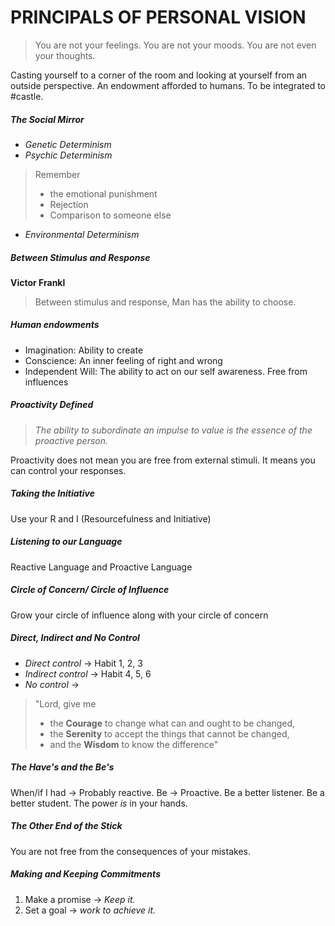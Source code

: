 # PRINCIPALS OF PERSONAL VISION

> You are not your feelings. You are not your moods. You are not even your thoughts. 

Casting yourself to a corner of the room and looking at yourself from an outside perspective. An endowment afforded to humans. To be integrated to #castle.

##### The Social Mirror
- *Genetic Determinism*
- *Psychic Determinism*
> Remember 
>  - the emotional punishment
>  - Rejection
>  - Comparison to someone else
- *Environmental Determinism*

##### Between Stimulus and Response
**Victor Frankl**
> Between stimulus and response, Man has the ability to choose.

##### Human endowments
- Imagination: Ability to create
- Conscience: An inner feeling of right and wrong
- Independent Will: The ability to act on our self awareness. Free from influences

##### Proactivity Defined
> *The ability to subordinate an impulse to value is the essence of the proactive person.*

Proactivity does not mean you are free from external stimuli. It means you can control your responses.

##### Taking the Initiative
Use your R and I (Resourcefulness and Initiative)
##### Listening to our Language
Reactive Language and Proactive Language
##### Circle of Concern/ Circle of Influence
Grow your circle of influence along with your circle of concern
##### Direct, Indirect and No Control
* *Direct control* -> Habit 1, 2, 3
* *Indirect control* -> Habit 4, 5, 6
* *No control* -> 
 > "Lord, give me 
 > - the **Courage** to change what can and ought to be changed, 
 > - the **Serenity** to accept the things that cannot be changed,
 > - and the **Wisdom** to know the difference"

##### The Have's and the Be's
When/if I had -> Probably reactive.
Be -> Proactive.
Be a better listener. Be a better student. The power *is* in your hands.

##### The Other End of the Stick
You are not free from the consequences of your mistakes.

##### Making and Keeping Commitments
1. Make a promise -> *Keep it.*
2. Set a goal -> *work to achieve it.*